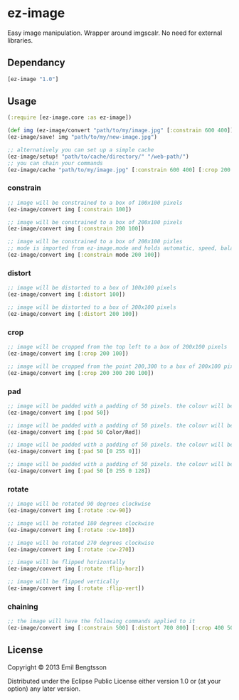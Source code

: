 # ez-image

Easy image manipulation. Wrapper around imgscalr. No need for external libraries.

## Dependancy
```clojure
[ez-image "1.0"]
```

## Usage

```clojure
(:require [ez-image.core :as ez-image])

(def img (ez-image/convert "path/to/my/image.jpg" [:constrain 600 400])) ;; will give back a BufferedImage object
(ez-image/save! img "path/to/my/new-image.jpg")

;; alternatively you can set up a simple cache
(ez-image/setup! "path/to/cache/directory/" "/web-path/")
;; you can chain your commands
(ez-image/cache "path/to/my/image.jpg" [:constrain 600 400] [:crop 200 200]) ;; will give back "/web-path/<md5-sum>.jpg"
```

### constrain
```clojure
;; image will be constrained to a box of 100x100 pixels
(ez-image/convert img [:constrain 100])

;; image will be constrained to a box of 200x100 pixels
(ez-image/convert img [:constrain 200 100])

;; image will be constrained to a box of 200x100 pixles
;; mode is imported from ez-image.mode and holds automatic, speed, balanced, quality and ultra-quality
(ez-image/convert img [:constrain mode 200 100])
```

### distort
```clojure
;; image will be distorted to a box of 100x100 pixels
(ez-image/convert img [:distort 100])

;; image will be distorted to a box of 200x100 pixels
(ez-image/convert img [:distort 200 100])
```

### crop
```clojure
;; image will be cropped from the top left to a box of 200x100 pixels
(ez-image/convert img [:crop 200 100])

;; image will be cropped from the point 200,300 to a box of 200x100 pixels
(ez-image/convert img [:crop 200 300 200 100])
```

### pad
```clojure
;; image will be padded with a padding of 50 pixels. the colour will be black
(ez-image/convert img [:pad 50])

;; image will be padded with a padding of 50 pixels. the colour will be red
(ez-image/convert img [:pad 50 Color/Red])

;; image will be padded with a padding of 50 pixels. the colour will be green
(ez-image/convert img [:pad 50 [0 255 0]])

;; image will be padded with a padding of 50 pixels. the colour will be blue and have an alpha of 50%
(ez-image/convert img [:pad 50 [0 255 0 128])
```

### rotate
```clojure
;; image will be rotated 90 degrees clockwise
(ez-image/convert img [:rotate :cw-90])

;; image will be rotated 180 degrees clockwise
(ez-image/convert img [:rotate :cw-180])

;; image will be rotated 270 degrees clockwise
(ez-image/convert img [:rotate :cw-270])

;; image will be flipped horizontally
(ez-image/convert img [:rotate :flip-horz])

;; image will be flipped vertically
(ez-image/convert img [:rotate :flip-vert])
```

### chaining
```clojure
;; the image will have the following commands applied to it
(ez-image/convert img [:constrain 500] [:distort 700 800] [:crop 400 500] [:rotate :cw-90] [:pad 200])
```

## License

Copyright © 2013 Emil Bengtsson

Distributed under the Eclipse Public License either version 1.0 or (at
your option) any later version.
